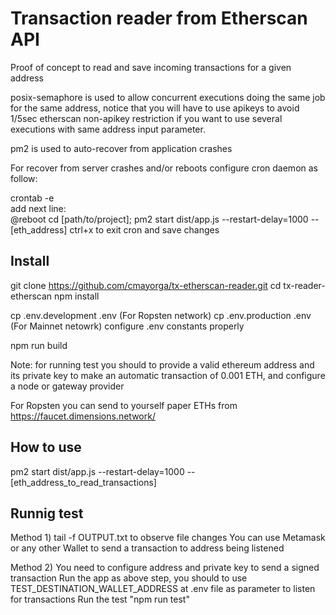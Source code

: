 # Transaction reader from Etherscan API

Proof of concept to read and save incoming transactions for a given address

posix-semaphore is used to allow concurrent executions doing the same job for the same address, notice that you will have to use apikeys to avoid 1/5sec etherscan non-apikey restriction if you want to use several executions with same address input parameter.

pm2 is used to auto-recover from application crashes

For recover from server crashes and/or reboots configure cron daemon as follow:

crontab -e  
add next line:  
@reboot cd [path/to/project]; pm2 start dist/app.js --restart-delay=1000 -- [eth_address]
ctrl+x to exit cron and save changes

## Install

git clone https://github.com/cmayorga/tx-etherscan-reader.git
cd tx-reader-etherscan
npm install

cp .env.development .env  (For Ropsten network)
cp .env.production .env (For Mainnet netowrk)
configure .env constants properly

npm run build

Note: for running test you should to provide a valid ethereum address and its private key to make an automatic transaction of 0.001 ETH, and configure a node or gateway provider

For Ropsten you can send to yourself paper ETHs from https://faucet.dimensions.network/

## How to use

pm2 start dist/app.js --restart-delay=1000 -- [eth_address_to_read_transactions]

## Runnig test

Method 1)
tail -f OUTPUT.txt to observe file changes
You can use Metamask or any other Wallet to send a transaction to address being listened

Method 2)
You need to configure address and private key to send a signed transaction
Run the app as above step, you should to use TEST_DESTINATION_WALLET_ADDRESS at .env file as parameter to listen for transactions
Run the test "npm run test"
